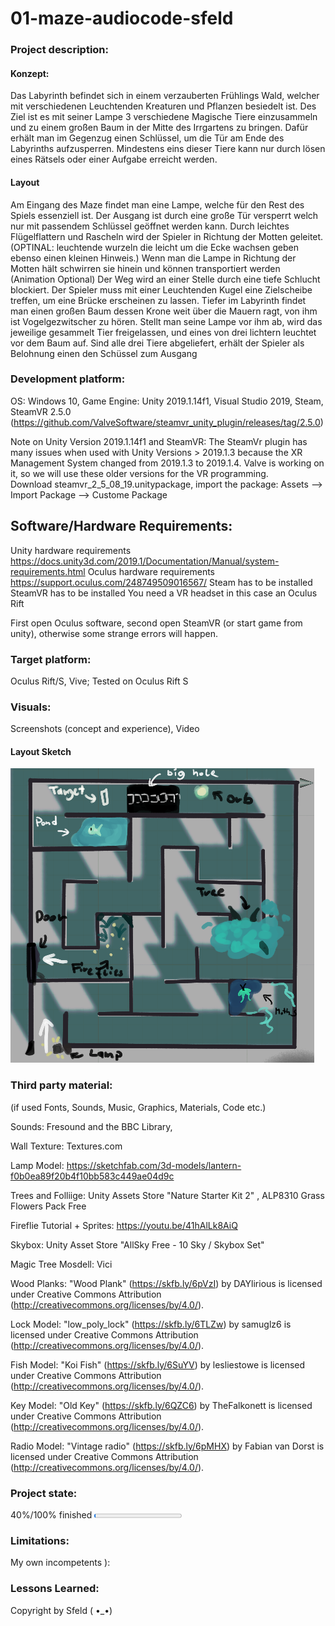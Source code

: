 # 01-maze-audiocode-sfeld

### Project description: 
#### Konzept: 
Das Labyrinth befindet sich in einem verzauberten Frühlings Wald, welcher mit verschiedenen Leuchtenden Kreaturen und Pflanzen besiedelt ist. Des Ziel ist es mit seiner Lampe 3 verschiedene Magische Tiere einzusammeln und zu einem großen Baum in der Mitte des Irrgartens zu bringen. Dafür erhält man im Gegenzug einen Schlüssel, um die Tür am Ende des Labyrinths aufzusperren. Mindestens eins dieser Tiere kann nur durch lösen eines Rätsels oder einer Aufgabe erreicht werden.
#### Layout 
Am Eingang des Maze findet man eine Lampe, welche für den Rest des Spiels essenziell ist. Der Ausgang ist durch eine große Tür versperrt welch nur mit passendem Schlüssel geöffnet werden kann.
Durch leichtes Flügelflattern und Rascheln wird der Spieler in Richtung der Motten geleitet. (OPTINAL: leuchtende wurzeln die leicht um die Ecke wachsen geben ebenso einen kleinen Hinweis.) Wenn man die Lampe in Richtung der Motten hält schwirren sie hinein und können transportiert werden (Animation Optional)
Der Weg wird an einer Stelle durch eine tiefe Schlucht blockiert. Der Spieler muss mit einer Leuchtenden Kugel eine Zielscheibe treffen, um eine Brücke erscheinen zu lassen.
Tiefer im Labyrinth findet man einen großen Baum dessen Krone weit über die Mauern ragt, von ihm ist Vogelgezwitscher zu hören. Stellt man seine Lampe vor ihm ab, wird das jeweilige gesammelt Tier freigelassen, und eines von drei lichtern leuchtet vor dem Baum auf.
Sind alle drei Tiere abgeliefert, erhält der Spieler als Belohnung einen den Schüssel zum Ausgang 


### Development platform: 
OS: Windows 10, Game Engine: Unity 2019.1.14f1, Visual Studio 2019, Steam,  
SteamVR 2.5.0 (https://github.com/ValveSoftware/steamvr_unity_plugin/releases/tag/2.5.0)

Note on Unity Version 2019.1.14f1 and SteamVR: The SteamVr plugin has many issues when used with Unity Versions > 2019.1.3 because the XR Management System changed from 2019.1.3 to 2019.1.4. Valve is working on it, so we will use these older versions for the VR programming.  
Download steamvr_2_5_08_19.unitypackage, import the package: Assets --> Import Package --> Custome Package

## Software/Hardware Requirements: 
Unity hardware requirements https://docs.unity3d.com/2019.1/Documentation/Manual/system-requirements.html 
Oculus hardware requirements https://support.oculus.com/248749509016567/
Steam has to be installed
SteamVR has to be installed
You need a VR headset in this case an Oculus Rift

First open Oculus software, second open SteamVR (or start game from unity), otherwise some strange errors will happen. 


### Target platform: 
Oculus Rift/S, Vive; 
Tested on Oculus Rift S

### Visuals: 
Screenshots (concept and experience), Video
#### Layout Sketch
![screenshot](https://github.com/4ahmnm2021-G3-G4/01-maze-audiocode-sfeld/blob/AudioSources/layout.png?raw=true)

### Third party material: 
(if used Fonts, Sounds, Music, Graphics, Materials, Code etc.)

Sounds: Fresound and the BBC Library, 

Wall Texture: Textures.com 

Lamp Model: https://sketchfab.com/3d-models/lantern-f0b0ea89f20b4f10bb583c449ae04d9c

Trees and Folliige: Unity Assets Store "Nature Starter Kit 2" , ALP8310
Grass Flowers Pack Free

Fireflie Tutorial + Sprites: https://youtu.be/41hAlLk8AiQ

Skybox: Unity Asset Store "AllSky Free - 10 Sky / Skybox Set" 

Magic Tree Mosdell: Vici 

Wood Planks: "Wood Plank" (https://skfb.ly/6pVzI) by DAYlirious is licensed under Creative Commons Attribution (http://creativecommons.org/licenses/by/4.0/). 

Lock Model: "low_poly_lock" (https://skfb.ly/6TLZw) by samuglz6 is licensed under Creative Commons Attribution (http://creativecommons.org/licenses/by/4.0/).

Fish Model: "Koi Fish" (https://skfb.ly/6SuYV) by lesliestowe is licensed under Creative Commons Attribution (http://creativecommons.org/licenses/by/4.0/). 

Key Model: "Old Key" (https://skfb.ly/6QZC6) by TheFalkonett is licensed under Creative Commons Attribution (http://creativecommons.org/licenses/by/4.0/). 

Radio Model: "Vintage radio" (https://skfb.ly/6pMHX) by Fabian van Dorst is licensed under Creative Commons Attribution (http://creativecommons.org/licenses/by/4.0/).


### Project state: 
40%/100% finished
<progress max="100" value="2"></progress>

### Limitations: 
My own incompetents ): 

### Lessons Learned: 

Copyright by Sfeld ( •_•)
